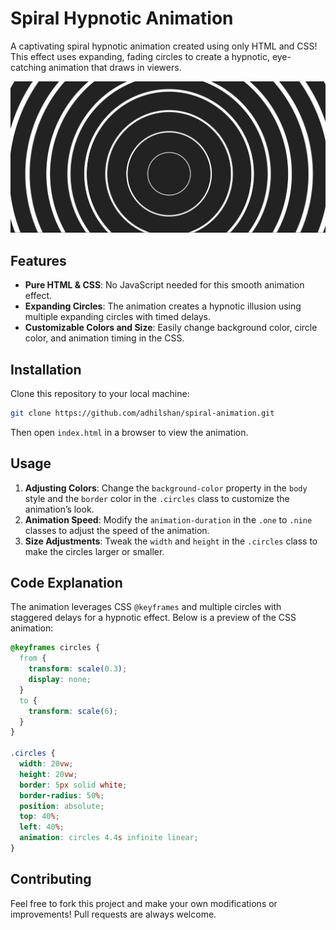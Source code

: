 # Spiral Hypnotic Animation

A captivating spiral hypnotic animation created using only HTML and CSS! This effect uses expanding, fading circles to create a hypnotic, eye-catching animation that draws in viewers.

![Spiral Animation Preview](https://raw.githubusercontent.com/adhilshan/spiral-animation/refs/heads/main/Screenshot%202024-11-06%20125546.png)  

## Features

- **Pure HTML & CSS**: No JavaScript needed for this smooth animation effect.
- **Expanding Circles**: The animation creates a hypnotic illusion using multiple expanding circles with timed delays.
- **Customizable Colors and Size**: Easily change background color, circle color, and animation timing in the CSS.

## Installation

Clone this repository to your local machine:

```bash
git clone https://github.com/adhilshan/spiral-animation.git
```

Then open `index.html` in a browser to view the animation.

## Usage

1. **Adjusting Colors**: Change the `background-color` property in the `body` style and the `border` color in the `.circles` class to customize the animation’s look.
2. **Animation Speed**: Modify the `animation-duration` in the `.one` to `.nine` classes to adjust the speed of the animation.
3. **Size Adjustments**: Tweak the `width` and `height` in the `.circles` class to make the circles larger or smaller.

## Code Explanation

The animation leverages CSS `@keyframes` and multiple circles with staggered delays for a hypnotic effect. Below is a preview of the CSS animation:

```css
@keyframes circles {
  from {
    transform: scale(0.3);
    display: none;
  }
  to {
    transform: scale(6);
  }
}

.circles {
  width: 20vw;
  height: 20vw;
  border: 5px solid white;
  border-radius: 50%;
  position: absolute;
  top: 40%;
  left: 40%;
  animation: circles 4.4s infinite linear;
}
```

## Contributing

Feel free to fork this project and make your own modifications or improvements! Pull requests are always welcome.
